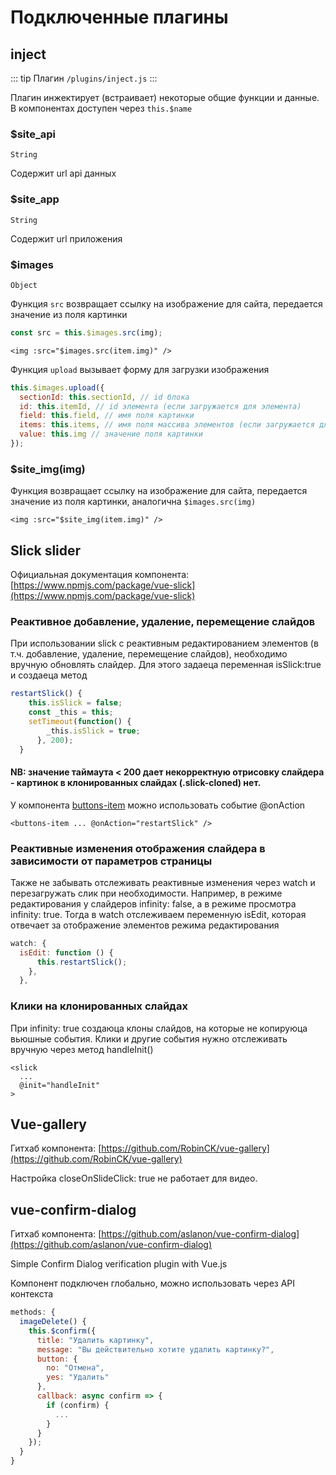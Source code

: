 # Подключенные плагины

## inject

::: tip Плагин
`/plugins/inject.js`
:::

Плагин инжектирует (встраивает) некоторые общие функции и данные. В компонентах доступен через `this.$name`

### \$site_api

`String`

Содержит url api данных

### \$site_app

`String`

Содержит url приложения

### \$images

`Object`

Функция `src` возвращает ссылку на изображение для сайта, передается значение из поля картинки

```js
const src = this.$images.src(img);
```

```vue
<img :src="$images.src(item.img)" />
```

Функция `upload` вызывает форму для загрузки изображения

```js
this.$images.upload({
  sectionId: this.sectionId, // id блока
  id: this.itemId, // id элемента (если загружается для элемента)
  field: this.field, // имя поля картинки
  items: this.items, // имя поля массива элементов (если загружается для элемента)
  value: this.img // значение поля картинки
});
```

### \$site_img(img)

Функция возвращает ссылку на изображение для сайта, передается значение из поля картинки, аналогична `$images.src(img)`

```vue
<img :src="$site_img(item.img)" />
```

## Slick slider

Официальная документация компонента: [https://www.npmjs.com/package/vue-slick](https://www.npmjs.com/package/vue-slick)

### Реактивное добавление, удаление, перемещение слайдов

При использовании slick с реактивным редактированием элементов (в т.ч. добавление, удаление, перемещение слайдов), необходимо вручную обновлять слайдер. Для этого задаеца переменная isSlick:true и создаеца метод

```js
restartSlick() {
    this.isSlick = false;
    const _this = this;
    setTimeout(function() {
        _this.isSlick = true;
      }, 200);
  }
```

#### NB: значение таймаута < 200 дает некорректную отрисовку слайдера - картинок в клонированных слайдах (.slick-cloned) нет.

У компонента [buttons-item](/components/admin/ButtonsItem.vue) можно использовать событие @onAction

```vue
<buttons-item ... @onAction="restartSlick" />
```

### Реактивные изменения отображения слайдера в зависимости от параметров страницы

Также не забывать отслеживать реактивные изменения через watch и перезагружать слик при необходимости. Например, в режиме редактирования у слайдеров infinity: false, а в режиме просмотра infinity: true. Тогда в watch отслеживаем переменную isEdit, которая отвечает за отображение элементов режима редактирования

```js
watch: {
  isEdit: function () {
      this.restartSlick();
    },
  },
```

### Клики на клонированных слайдах

При infinity: true создаюца клоны слайдов, на которые не копируюца вьюшные события. Клики и другие события нужно отслеживать вручную через метод handleInit()

```vue
<slick
  ...
  @init="handleInit"
>
```

## Vue-gallery

Гитхаб компонента: [https://github.com/RobinCK/vue-gallery](https://github.com/RobinCK/vue-gallery)

Настройка closeOnSlideClick: true не работает для видео.

## vue-confirm-dialog

Гитхаб компонента: [https://github.com/aslanon/vue-confirm-dialog](https://github.com/aslanon/vue-confirm-dialog)

Simple Confirm Dialog verification plugin with Vue.js

Компонент подключен глобально, можно использовать через API контекста

```js
methods: {
  imageDelete() {
    this.$confirm({
      title: "Удалить картинку",
      message: "Вы действительно хотите удалить картинку?",
      button: {
        no: "Отмена",
        yes: "Удалить"
      },
      callback: async confirm => {
        if (confirm) {
          ...
        }
      }
    });
  }
}
```
